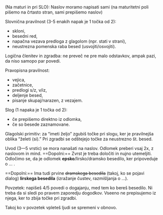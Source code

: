 (Na maturi in pri SLO): Naslov moramo napisati sami (na maturitetni poli pišemo na črtasto stran, sami prepišemo naslov)

Slovnična pravilnost (3-5 enakih napak je 1 točka od 2):
- skloni,
- besedni red,
- napačna vezava predloga z glagolom (npr. stati v strani),
- neustrezna pomenska raba besed (usvojiti/osvojiti).

Logična členitev in zgradba: ne preveč ne pre malo odstavkov, ampak pazi, da niso samopo  par povedi.

Pravopisna pravilnost:
- vejica,
- začetnice,
- predlogi s/z, v/iz,
- deljenje besed,
- pisanje skupaj/narazen, z vezajem.

Slog (1 napaka je 1 točka od 2):
- če prepišemo direktno iz odlomka,
- če so besede zaznamovane.

Glagolski primitiv: za “imeti željo” zgubiš točke pri slogu, ker je pravilnejša oblika “želeti (si).”
Pri zgradbi se odštejejo točke za neustrezno št. besed.

Uvod (3—5 vrstic) se mora nanašati na naslov. Odlomek preberi vsaj 2x, z naslovom in mind. 
==Dopolni:== Zvrst je treba določiti in nujno utemeljiti. Odločimo se, da je odlomek **epsko**/lirsko/dramsko besedilo, ker pripoveduje o … .

==Dopolni:== Ima tudi prvine ~~dramskega besedila~~ (takoj, ko se pojavi dialog) **lirskega besedila** (izražanje čustev, razmišljanja o …).

Povzetek: napišeš 4/5 povedi o dogajanju, med tem ko bereš besedilo. Ni treba da si sledi po pravem zaporedju dogodkov. Vseeno ne prepisujemo iz njega, ker to zbija točke pri zgradbi. 

Takoj ko v povzetek vpleteš ljudi se spremeni v obnovo.

